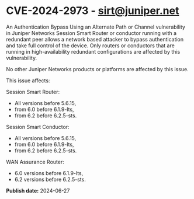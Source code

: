 # CVE-2024-2973 - sirt@juniper.net

An Authentication Bypass Using an Alternate Path or Channel vulnerability in Juniper Networks Session Smart Router or conductor running with a redundant peer allows a network based attacker to bypass authentication and take full control of the device.
Only routers or conductors that are running in high-availability redundant configurations are affected by this vulnerability.




No other Juniper Networks products or platforms are affected by this issue.





This issue affects:

Session Smart Router: 



  *  All versions before 5.6.15, 
  *  from 6.0 before 6.1.9-lts, 
  *  from 6.2 before 6.2.5-sts.



Session Smart Conductor: 



  *  All versions before 5.6.15, 
  *  from 6.0 before 6.1.9-lts, 
  *  from 6.2 before 6.2.5-sts. 



WAN Assurance Router: 



  *  6.0 versions before 6.1.9-lts, 
  *  6.2 versions before 6.2.5-sts.

**Publish date:** 2024-06-27
